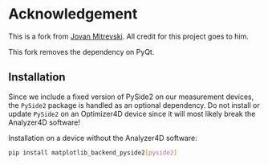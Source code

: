 # Acknowledgement

This is a fork from [Jovan Mitrevski](https://github.com/jmitrevs/matplotlib_backend_qtquick).
All credit for this project goes to him. 

This fork removes the dependency on PyQt.

## Installation

Since we include a fixed version of PySide2 on our measurement devices, the `PySide2` package is handled as an optional dependency. Do not install or update `PySide2` on an Optimizer4D device since it will most likely break the Analyzer4D software!

Installation on a device without the Analyzer4D software:
```sh
pip install matplotlib_backend_pyside2[pyside2]
```
